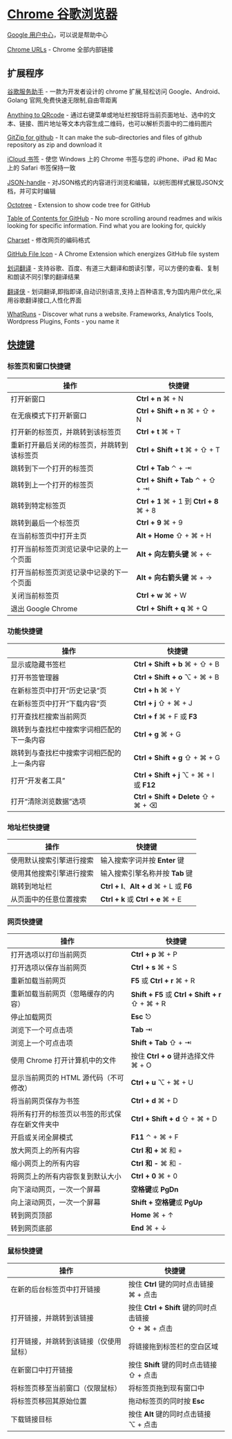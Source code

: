# [Chrome 谷歌浏览器](https://www.google.com/chrome/)

[Google 用户中心](https://support.google.com/)，可以说是帮助中心

[Chrome URLs](chrome://chrome-urls/) - Chrome 全部内部链接

## 扩展程序

[谷歌服务助手](https://chrome.google.com/webstore/detail/谷歌服务助手/cgncbhnhlkbdieckbbmeppcefokppagh) - 一款为开发者设计的 chrome 扩展,轻松访问 Google、Android、Golang 官网,免费快速无限制,自由零距离

[Anything to QRcode](https://chrome.google.com/webstore/detail/anything-to-qrcode/calkaljlpglgogjfcidhlmmlgjnpmnmf) - 通过右键菜单或地址栏按钮将当前页面地址、选中的文本、链接、图片地址等文本内容生成二维码，也可以解析页面中的二维码图片

[GitZip for github](https://chrome.google.com/webstore/detail/gitzip-for-github/ffabmkklhbepgcgfonabamgnfafbdlkn) - It can make the sub-directories and files of github repository as zip and download it

[iCloud 书签](https://chrome.google.com/webstore/detail/icloud-bookmarks/fkepacicchenbjecpbpbclokcabebhah) - 使您 Windows 上的 Chrome 书签与您的 iPhone、iPad 和 Mac 上的 Safari 书签保持一致

[JSON-handle](https://chrome.google.com/webstore/detail/json-handle/iahnhfdhidomcpggpaimmmahffihkfnj) - 对JSON格式的内容进行浏览和编辑，以树形图样式展现JSON文档，并可实时编辑

[Octotree](https://chrome.google.com/webstore/detail/octotree/bkhaagjahfmjljalopjnoealnfndnagc) - Extension to show code tree for GitHub

[Table of Contents for GitHub](https://chrome.google.com/webstore/detail/table-of-contents-for-git/hlkhpeomjgelmljaknhoboeohhgmmgcn) - No more scrolling around readmes and wikis looking for specific information. Find what you are looking for, quickly

[Charset](https://chrome.google.com/webstore/detail/charset/oenllhgkiiljibhfagbfogdbchhdchml) - 修改网页的编码格式

[GitHub File Icon](https://chrome.google.com/webstore/detail/github-file-icon/ficfmibkjjnpogdcfhfokmihanoldbfe) - A Chrome Extension which energizes GitHub file system

[划词翻译](https://chrome.google.com/webstore/detail/ikhdkkncnoglghljlkmcimlnlhkeamad) - 支持谷歌、百度、有道三大翻译和朗读引擎，可以方便的查看、复制和朗读不同引擎的翻译结果

[翻译侠](https://chrome.google.com/webstore/detail/translate-man/fapgabkkfcaejckbfmfcdgnfefbmlion) - 划词翻译,即指即译,自动识别语言,支持上百种语言,专为国内用户优化,采用谷歌翻译接口,人性化界面

[WhatRuns](https://chrome.google.com/webstore/detail/whatruns/cmkdbmfndkfgebldhnkbfhlneefdaaip) - Discover what runs a website. Frameworks, Analytics Tools, Wordpress Plugins, Fonts - you name it

## [快捷键](https://support.google.com/chrome/answer/157179?hl=zh-Hans)

### 标签页和窗口快捷键

| **操作**                                   | **快捷键**                               |
| ------------------------------------------ | ---------------------------------------- |
| 打开新窗口                                 | **Ctrl + n** ⌘ + N                       |
| 在无痕模式下打开新窗口                     | **Ctrl + Shift + n** ⌘ + ⇧ + N           |
| 打开新的标签页，并跳转到该标签页           | **Ctrl + t** ⌘ + T                       |
| 重新打开最后关闭的标签页，并跳转到该标签页 | **Ctrl + Shift + t** ⌘ + ⇧ + T           |
| 跳转到下一个打开的标签页                   | **Ctrl + Tab** ⌃ + ⇥                     |
| 跳转到上一个打开的标签页                   | **Ctrl + Shift + Tab** ⌃ + ⇧ + ⇥         |
| 跳转到特定标签页                           | **Ctrl + 1** ⌘ + 1 到 **Ctrl + 8** ⌘ + 8 |
| 跳转到最后一个标签页                       | **Ctrl + 9** ⌘ + 9                       |
| 在当前标签页中打开主页                     | **Alt + Home** ⇧ + ⌘ + H                 |
| 打开当前标签页浏览记录中记录的上一个页面   | **Alt + 向左箭头键** ⌘ + ←               |
| 打开当前标签页浏览记录中记录的下一个页面   | **Alt + 向右箭头键** ⌘ + →               |
| 关闭当前标签页                             | **Ctrl + w** ⌘ + W                       |
| 退出 Google Chrome                         | **Ctrl + Shift + q** ⌘ + Q               |

### 功能快捷键

| **操作**             | **快捷键**                |
| --------------------------- | ----------------------------------- |
| 显示或隐藏书签栏                 | **Ctrl + Shift + b** ⌘ + ⇧ + B |
| 打开书签管理器                    | **Ctrl + Shift + o** ⌥ + ⌘ + B |
| 在新标签页中打开“历史记录”页        | **Ctrl + h** ⌘ + Y            |
| 在新标签页中打开“下载内容”页       | **Ctrl + j** ⇧ + ⌘ + J  |
| 打开查找栏搜索当前网页             | **Ctrl + f** ⌘ + F 或 **F3** |
| 跳转到与查找栏中搜索字词相匹配的下一条内容    | **Ctrl + g** ⌘ + G    |
| 跳转到与查找栏中搜索字词相匹配的上一条内容    | **Ctrl + Shift + g** ⇧ + ⌘ + G |
| 打开“开发者工具”                 | **Ctrl + Shift + j** ⌥  + ⌘  + I 或 **F12** |
| 打开“清除浏览数据”选项             | **Ctrl + Shift + Delete** ⇧ + ⌘ + ⌫ |

### 地址栏快捷键

| **操作**                      | **快捷键**                    |
| ----------------------------- | ------------------------------ |
| 使用默认搜索引擎进行搜索           | 输入搜索字词并按 **Enter** 键        |
| 使用其他搜索引擎进行搜索        | 输入搜索引擎名称并按 **Tab** 键      |
| 跳转到地址栏        | **Ctrl + l**、**Alt + d** ⌘ + L 或 **F6** |
| 从页面中的任意位置搜索      | **Ctrl + k** 或 **Ctrl + e** ⌘ + E |

### 网页快捷键

| **操作**               | **快捷键**                |
| ------------------------- | --------------------- |
| 打开选项以打印当前网页       | **Ctrl + p** ⌘ + P |
| 打开选项以保存当前网页        | **Ctrl + s** ⌘ + S |
| 重新加载当前网页         | **F5** 或 **Ctrl + r** ⌘ + R |
| 重新加载当前网页（忽略缓存的内容）| **Shift + F5** 或 **Ctrl + Shift + r** ⇧ + ⌘ + R |
| 停止加载网页                  | **Esc** ⎋                          |
| 浏览下一个可点击项             | **Tab** ⇥                              |
| 浏览上一个可点击项              | **Shift + Tab** ⇧ + ⇥              |
| 使用 Chrome 打开计算机中的文件   | 按住 **Ctrl + o** 键并选择文件 ⌘ + O |
| 显示当前网页的 HTML 源代码（不可修改） | **Ctrl + u** ⌥ + ⌘ + U |
| 将当前网页保存为书签             | **Ctrl + d** ⌘ + D   |
| 将所有打开的标签页以书签的形式保存在新文件夹中 | **Ctrl + Shift + d** ⇧ + ⌘ + D |
| 开启或关闭全屏模式               | **F11** ⌃ + ⌘ + F |
| 放大网页上的所有内容            | **Ctrl 和 +** ⌘ 和 + |
| 缩小网页上的所有内容               | **Ctrl 和 -** ⌘ 和 -     |
| 将网页上的所有内容恢复到默认大小      | **Ctrl + 0** ⌘ + 0            |
| 向下滚动网页，一次一个屏幕         | **空格键**或 **PgDn**          |
| 向上滚动网页，一次一个屏幕          | **Shift + 空格键**或 **PgUp**   |
| 转到网页顶部                    | **Home** ⌘ + ↑          |
| 转到网页底部                   | **End** ⌘ + ↓              |

### 鼠标快捷键

| **操作**             | **快捷键**                                   |
| ----------------- | ---------------------------------------- |
| 在新的后台标签页中打开链接    | 按住 **Ctrl** 键的同时点击链接<br />⌘ + 点击 |
| 打开链接，并跳转到该链接  | 按住 **Ctrl + Shift** 键的同时点击链接<br />⇧ + ⌘ + 点击 |
| 打开链接，并跳转到该链接（仅使用鼠标） | 将链接拖到标签栏的空白区域   |
| 在新窗口中打开链接       | 按住 **Shift** 键的同时点击链接<br />⇧ + 点击 |
| 将标签页移至当前窗口（仅限鼠标）    | 将标签页拖到现有窗口中           |
| 将标签页移回其原始位置  | 拖动标签页的同时按 **Esc**           |
| 下载链接目标          | 按住 **Alt** 键的同时点击链接<br />⌥ + 点击       |
